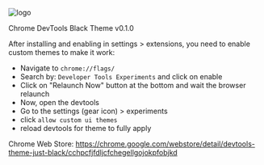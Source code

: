 ![logo](https://lh3.googleusercontent.com/9PsnvqG5-qOialoSte8er5sAllAiW9CA3LLjH_Z31hevm8LeKTk82h-ot-kkHzNNbi5r4-1ZRo9ubyU6JQFumnTrZsc=w128-h128-e365-rj-sc0x00ffffff)

Chrome DevTools Black Theme
v0.1.0

After installing and enabling in settings > extensions, you need to enable custom themes to make it work:

- Navigate to `chrome://flags/`
- Search by: `Developer Tools Experiments` and click on enable
- Click on "Relaunch Now" button at the bottom and wait the browser relaunch
- Now, open the devtools
- Go to the settings (gear icon) > experiments
- click `allow custom ui themes`
- reload devtools for theme to fully apply

Chrome Web Store: https://chrome.google.com/webstore/detail/devtools-theme-just-black/cchpcfjfdljcfchegellgojokpfobjkd
